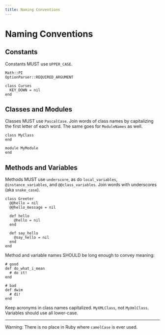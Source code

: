 ```yaml
---
title: Naming Conventions
---
```


# Naming Conventions


## Constants

Constants MUST use `UPPER_CASE`.

    Math::PI
    OptionParser::REQUIRED_ARGUMENT

    class Curses
      KEY_DOWN = nil
    end


## Classes and Modules

Classes MUST use `PascalCase`. Join words of class names by capitalizing the first letter of each word. The same goes for `ModuleNames` as well.

    class MyClass
    end

    module MyModule
    end


## Methods and Variables

Methods MUST use `underscore`, as do `local_variables`, `@instance_variables`, and `@@class_variables`. Join words with underscores (aka `snake_case`).

    class Greeter
      @@hello = nil
      @@hello_message = nil

      def hello
        @hello = nil
      end

      def say_hello
        @say_hello = nil
      end
    end

Method and variable names SHOULD be long enough to convey meaning:

    # good
    def do_what_i_mean
      # do it!
    end

    # bad
    def dwim
      # di!
    end

Keep acronyms in class names capitalized. `MyXMLClass`, not `MyXmlClass`. Variables should use all lower-case.

---

Warning: There is no place in Ruby where `camelCase` is ever used.
